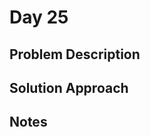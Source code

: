 # Day 25

## Problem Description

<!-- Add problem description here -->

## Solution Approach

<!-- Add your solution approach here -->

## Notes

<!-- Add any additional notes here -->
